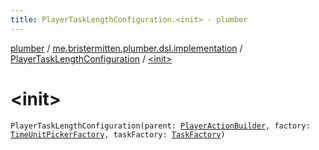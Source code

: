 ```yaml
---
title: PlayerTaskLengthConfiguration.<init> - plumber
---
```


[plumber](../../index.html) / [me.bristermitten.plumber.dsl.implementation](../index.html) / [PlayerTaskLengthConfiguration](index.html) / [&lt;init&gt;](./-init-.html)

# &lt;init&gt;

`PlayerTaskLengthConfiguration(parent: `[`PlayerActionBuilder`](../../me.bristermitten.plumber.dsl/-player-action-builder/index.html)`, factory: `[`TimeUnitPickerFactory`](../../me.bristermitten.plumber.scheduling.timings/-time-unit-picker-factory/index.html)`, taskFactory: `[`TaskFactory`](../../me.bristermitten.plumber.scheduling/-task-factory/index.html)`)`